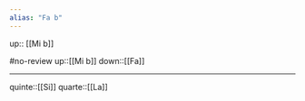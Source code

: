 ```yaml
---
alias: "Fa b"
---
```

up:: [[Mi b]]

#no-review 
up::[[Mi b]]
down::[[Fa]]

----

quinte::[[Si]]
quarte::[[La]]

